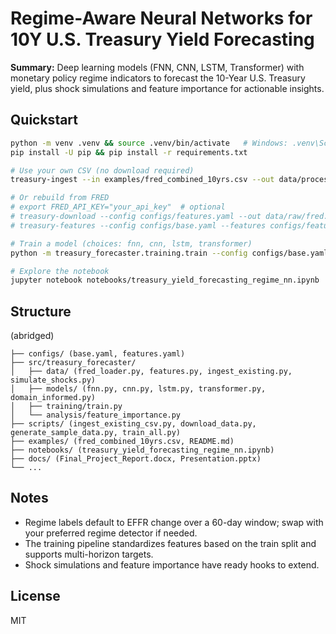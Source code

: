 
# Regime-Aware Neural Networks for 10Y U.S. Treasury Yield Forecasting

**Summary:** Deep learning models (FNN, CNN, LSTM, Transformer) with monetary policy regime indicators to forecast the 10-Year U.S. Treasury yield, plus shock simulations and feature importance for actionable insights.

## Quickstart

```bash
python -m venv .venv && source .venv/bin/activate   # Windows: .venv\Scripts\activate
pip install -U pip && pip install -r requirements.txt

# Use your own CSV (no download required)
treasury-ingest --in examples/fred_combined_10yrs.csv --out data/processed/features.parquet --date-col DATE

# Or rebuild from FRED
# export FRED_API_KEY="your_api_key"  # optional
# treasury-download --config configs/features.yaml --out data/raw/fred.parquet
# treasury-features --config configs/base.yaml --features configs/features.yaml --in data/raw/fred.parquet --out data/processed/features.parquet

# Train a model (choices: fnn, cnn, lstm, transformer)
python -m treasury_forecaster.training.train --config configs/base.yaml --data data/processed/features.parquet --model lstm

# Explore the notebook
jupyter notebook notebooks/treasury_yield_forecasting_regime_nn.ipynb
```

## Structure
(abridged)
```
├── configs/ (base.yaml, features.yaml)
├── src/treasury_forecaster/
│   ├── data/ (fred_loader.py, features.py, ingest_existing.py, simulate_shocks.py)
│   ├── models/ (fnn.py, cnn.py, lstm.py, transformer.py, domain_informed.py)
│   ├── training/train.py
│   └── analysis/feature_importance.py
├── scripts/ (ingest_existing_csv.py, download_data.py, generate_sample_data.py, train_all.py)
├── examples/ (fred_combined_10yrs.csv, README.md)
├── notebooks/ (treasury_yield_forecasting_regime_nn.ipynb)
├── docs/ (Final_Project_Report.docx, Presentation.pptx)
└── ...
```

## Notes
- Regime labels default to EFFR change over a 60-day window; swap with your preferred regime detector if needed.
- The training pipeline standardizes features based on the train split and supports multi-horizon targets.
- Shock simulations and feature importance have ready hooks to extend.

## License
MIT
